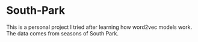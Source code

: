 # South-Park
This is a personal project I tried after learning how word2vec models work. The data comes from seasons of South Park. 
